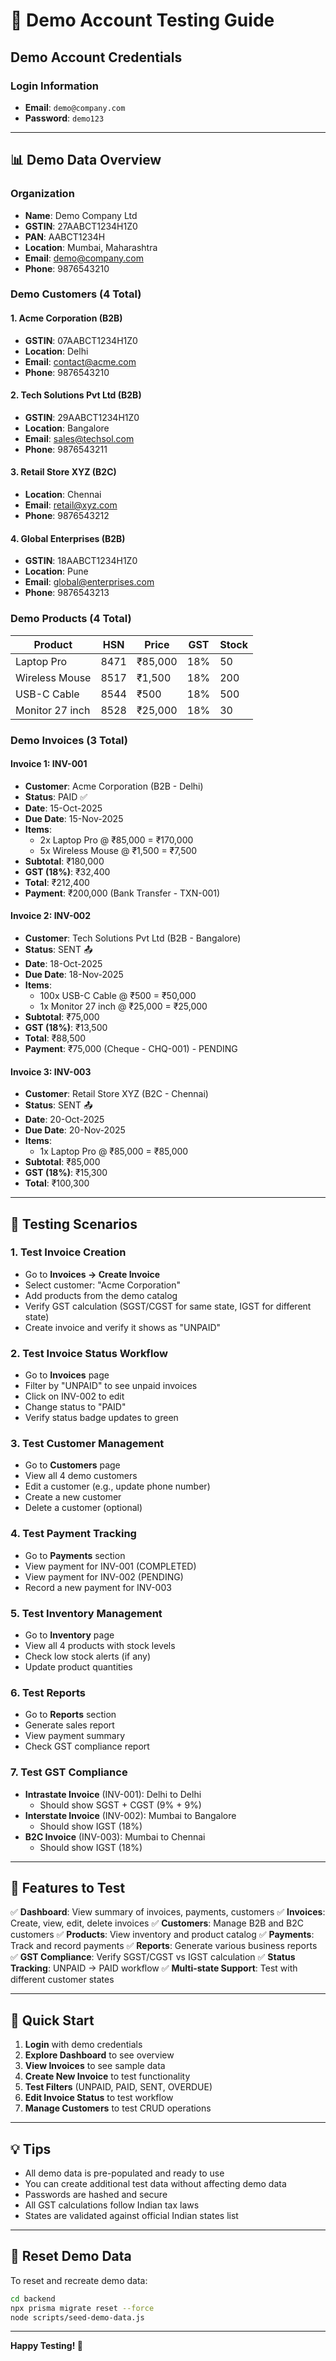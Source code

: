 # 🎯 Demo Account Testing Guide

## Demo Account Credentials

### Login Information
- **Email**: `demo@company.com`
- **Password**: `demo123`

---

## 📊 Demo Data Overview

### Organization
- **Name**: Demo Company Ltd
- **GSTIN**: 27AABCT1234H1Z0
- **PAN**: AABCT1234H
- **Location**: Mumbai, Maharashtra
- **Email**: demo@company.com
- **Phone**: 9876543210

### Demo Customers (4 Total)

#### 1. Acme Corporation (B2B)
- **GSTIN**: 07AABCT1234H1Z0
- **Location**: Delhi
- **Email**: contact@acme.com
- **Phone**: 9876543210

#### 2. Tech Solutions Pvt Ltd (B2B)
- **GSTIN**: 29AABCT1234H1Z0
- **Location**: Bangalore
- **Email**: sales@techsol.com
- **Phone**: 9876543211

#### 3. Retail Store XYZ (B2C)
- **Location**: Chennai
- **Email**: retail@xyz.com
- **Phone**: 9876543212

#### 4. Global Enterprises (B2B)
- **GSTIN**: 18AABCT1234H1Z0
- **Location**: Pune
- **Email**: global@enterprises.com
- **Phone**: 9876543213

### Demo Products (4 Total)

| Product | HSN | Price | GST | Stock |
|---------|-----|-------|-----|-------|
| Laptop Pro | 8471 | ₹85,000 | 18% | 50 |
| Wireless Mouse | 8517 | ₹1,500 | 18% | 200 |
| USB-C Cable | 8544 | ₹500 | 18% | 500 |
| Monitor 27 inch | 8528 | ₹25,000 | 18% | 30 |

### Demo Invoices (3 Total)

#### Invoice 1: INV-001
- **Customer**: Acme Corporation (B2B - Delhi)
- **Status**: PAID ✅
- **Date**: 15-Oct-2025
- **Due Date**: 15-Nov-2025
- **Items**: 
  - 2x Laptop Pro @ ₹85,000 = ₹170,000
  - 5x Wireless Mouse @ ₹1,500 = ₹7,500
- **Subtotal**: ₹180,000
- **GST (18%)**: ₹32,400
- **Total**: ₹212,400
- **Payment**: ₹200,000 (Bank Transfer - TXN-001)

#### Invoice 2: INV-002
- **Customer**: Tech Solutions Pvt Ltd (B2B - Bangalore)
- **Status**: SENT 📤
- **Date**: 18-Oct-2025
- **Due Date**: 18-Nov-2025
- **Items**:
  - 100x USB-C Cable @ ₹500 = ₹50,000
  - 1x Monitor 27 inch @ ₹25,000 = ₹25,000
- **Subtotal**: ₹75,000
- **GST (18%)**: ₹13,500
- **Total**: ₹88,500
- **Payment**: ₹75,000 (Cheque - CHQ-001) - PENDING

#### Invoice 3: INV-003
- **Customer**: Retail Store XYZ (B2C - Chennai)
- **Status**: SENT 📤
- **Date**: 20-Oct-2025
- **Due Date**: 20-Nov-2025
- **Items**:
  - 1x Laptop Pro @ ₹85,000 = ₹85,000
- **Subtotal**: ₹85,000
- **GST (18%)**: ₹15,300
- **Total**: ₹100,300

---

## 🧪 Testing Scenarios

### 1. Test Invoice Creation
- Go to **Invoices → Create Invoice**
- Select customer: "Acme Corporation"
- Add products from the demo catalog
- Verify GST calculation (SGST/CGST for same state, IGST for different state)
- Create invoice and verify it shows as "UNPAID"

### 2. Test Invoice Status Workflow
- Go to **Invoices** page
- Filter by "UNPAID" to see unpaid invoices
- Click on INV-002 to edit
- Change status to "PAID"
- Verify status badge updates to green

### 3. Test Customer Management
- Go to **Customers** page
- View all 4 demo customers
- Edit a customer (e.g., update phone number)
- Create a new customer
- Delete a customer (optional)

### 4. Test Payment Tracking
- Go to **Payments** section
- View payment for INV-001 (COMPLETED)
- View payment for INV-002 (PENDING)
- Record a new payment for INV-003

### 5. Test Inventory Management
- Go to **Inventory** page
- View all 4 products with stock levels
- Check low stock alerts (if any)
- Update product quantities

### 6. Test Reports
- Go to **Reports** section
- Generate sales report
- View payment summary
- Check GST compliance report

### 7. Test GST Compliance
- **Intrastate Invoice** (INV-001): Delhi to Delhi
  - Should show SGST + CGST (9% + 9%)
- **Interstate Invoice** (INV-002): Mumbai to Bangalore
  - Should show IGST (18%)
- **B2C Invoice** (INV-003): Mumbai to Chennai
  - Should show IGST (18%)

---

## 📱 Features to Test

✅ **Dashboard**: View summary of invoices, payments, customers
✅ **Invoices**: Create, view, edit, delete invoices
✅ **Customers**: Manage B2B and B2C customers
✅ **Products**: View inventory and product catalog
✅ **Payments**: Track and record payments
✅ **Reports**: Generate various business reports
✅ **GST Compliance**: Verify SGST/CGST vs IGST calculation
✅ **Status Tracking**: UNPAID → PAID workflow
✅ **Multi-state Support**: Test with different customer states

---

## 🚀 Quick Start

1. **Login** with demo credentials
2. **Explore Dashboard** to see overview
3. **View Invoices** to see sample data
4. **Create New Invoice** to test functionality
5. **Test Filters** (UNPAID, PAID, SENT, OVERDUE)
6. **Edit Invoice Status** to test workflow
7. **Manage Customers** to test CRUD operations

---

## 💡 Tips

- All demo data is pre-populated and ready to use
- You can create additional test data without affecting demo data
- Passwords are hashed and secure
- All GST calculations follow Indian tax laws
- States are validated against official Indian states list

---

## 🔄 Reset Demo Data

To reset and recreate demo data:
```bash
cd backend
npx prisma migrate reset --force
node scripts/seed-demo-data.js
```

---

**Happy Testing! 🎉**

